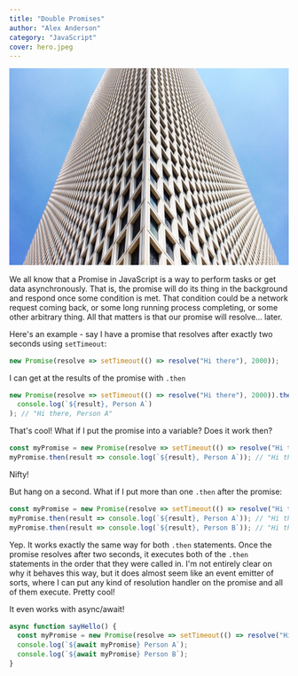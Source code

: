 ```yaml
---
title: "Double Promises"
author: "Alex Anderson"
category: "JavaScript"
cover: hero.jpeg
---
```


![Hero](hero.jpeg)

We all know that a Promise in JavaScript is a way to perform tasks or get data asynchronously. That is, the promise will do its thing in the background and respond once some condition is met. That condition could be a network request coming back, or some long running process completing, or some other arbitrary thing. All that matters is that our promise will resolve... later.

Here's an example - say I have a promise that resolves after exactly two seconds using `setTimeout`:

```javascript
new Promise(resolve => setTimeout(() => resolve("Hi there"), 2000));
```

I can get at the results of the promise with `.then`

```javascript
new Promise(resolve => setTimeout(() => resolve("Hi there"), 2000)).then(result =>
  console.log(`${result}, Person A`)
); // "Hi there, Person A"
```

That's cool! What if I put the promise into a variable? Does it work then?

```javascript
const myPromise = new Promise(resolve => setTimeout(() => resolve("Hi there"), 2000));
myPromise.then(result => console.log(`${result}, Person A`)); // "Hi there, Person A"
```

Nifty!

But hang on a second. What if I put more than one `.then` after the promise:

```javascript
const myPromise = new Promise(resolve => setTimeout(() => resolve("Hi there"), 2000));
myPromise.then(result => console.log(`${result}, Person A`)); // "Hi there, Person A"
myPromise.then(result => console.log(`${result}, Person B`)); // "Hi there, Person B"
```

Yep. It works exactly the same way for both `.then` statements. Once the promise resolves after two seconds, it executes both of the `.then` statements in the order that they were called in. I'm not entirely clear on why it behaves this way, but it does almost seem like an event emitter of sorts, where I can put any kind of resolution handler on the promise and all of them execute. Pretty cool!

It even works with async/await!

```javascript
async function sayHello() {
  const myPromise = new Promise(resolve => setTimeout(() => resolve("Hi there"), 2000));
  console.log(`${await myPromise} Person A`);
  console.log(`${await myPromise} Person B`);
}
```

